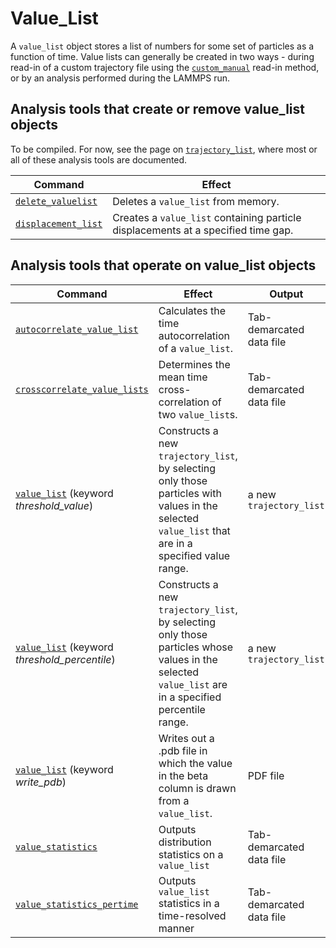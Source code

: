 <h1>Value_List</h1>

A `value_list` object stores a list of numbers for some set of particles as a function of time. Value lists can generally be created in two ways - during read-in of a custom trajectory file using the [`custom_manual`](read_custom_manual.md) read-in method, or by an analysis performed during the LAMMPS run.
<!--For information on creation of `value_list`s at trajectory read in, see the page on the [`custom_manual`](read_custom_manual.md) read in method. -->

<h2>Analysis tools that create or remove value_list objects</h2>

To be compiled. For now, see the page on [`trajectory_list`](trajectory_lists.md), where most or all of these analysis tools are documented.

| Command | Effect |
|----------|----------|
|[`delete_valuelist`](delete_valuelist.md)| Deletes a `value_list` from memory.|
|[`displacement_list`](displacement_list.md)| Creates a `value_list` containing particle displacements at a specified time gap.|

<h2>Analysis tools that operate on value_list objects</h2>

| Command | Effect | Output |
|----------|----------|----------|
| [`autocorrelate_value_list`](autocorrelate_value_list.md) | Calculates the time autocorrelation of a `value_list`. | Tab-demarcated data file|
| [`crosscorrelate_value_lists`](crosscorrelate_value_lists.md) | Determines the mean time cross-correlation of two `value_list`s. | Tab-demarcated data file|
| [`value_list`](value_list_command.md) (keyword _threshold\_value_) | Constructs a new `trajectory_list`, by selecting only those particles with values in the selected `value_list` that are in a specified value range. | a new `trajectory_list` |
| [`value_list`](`value_list`_command.md) (keyword _threshold\_percentile_) | Constructs a new `trajectory_list`, by selecting only those particles whose values in the selected `value_list` are in a specified percentile range. | a new `trajectory_list` |
| [`value_list`](value_list_command.md) (keyword _write\_pdb_) | Writes out a .pdb file in which the value in the beta column is drawn from a `value_list`.  | PDF file |
| [`value_statistics`](value_statistics.md) | Outputs distribution statistics on a `value_list` | Tab-demarcated data file |
| [`value_statistics_pertime`](value_statistics_pertime.md) | Outputs `value_list` statistics in a time-resolved manner |Tab-demarcated data file|

